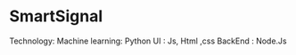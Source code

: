 # SmartSignal
Technology:
    Machine learning: Python
    UI : Js, Html ,css
    BackEnd : Node.Js
